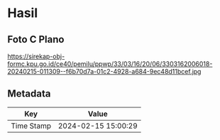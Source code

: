 # Hasil

## Foto C Plano

https://sirekap-obj-formc.kpu.go.id/ce40/pemilu/ppwp/33/03/16/20/06/3303162006018-20240215-011309--f6b70d7a-01c2-4928-a684-9ec48d11bcef.jpg


## Metadata

| Key        | Value               |
| ---------- | ------------------- |
| Time Stamp | 2024-02-15 15:00:29 |



